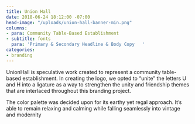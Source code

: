 ```yaml
---
title: Union Hall
date: 2018-06-24 18:12:00 -07:00
head-image: "/uploads/union-hall-banner-min.png"
columns:
- para: Community Table-Based Establishment
- subtitle: fonts
  para: 'Primary & Secondary Headline & Body Copy   '
categories:
- branding
---
```


UnionHall is speculative work created to represent a community table-based establishment. In creating the logo, we opted to “unite” the letters U and H into a ligature as a way to strengthen the unity and friendship themes that are interlaced throughout this branding project. 

The color palette was decided upon for its earthy yet regal approach. It’s able to remain relaxing and calming while falling seamlessly into vintage and modernity 